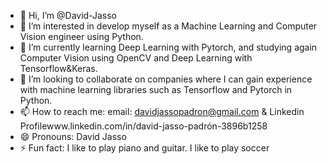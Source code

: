 - 👋 Hi, I’m @David-Jasso
- 👀 I’m interested in develop myself as a Machine Learning and Computer Vision engineer using Python.
- 🌱 I’m currently learning Deep Learning with Pytorch, and studying again Computer Vision using OpenCV and Deep Learning with Tensorflow&Keras.
- 💞️ I’m looking to collaborate on companies where I can gain experience with machine learning libraries such as Tensorflow and Pytorch in Python.
- 📫 How to reach me: email: davidjassopadron@gmail.com & Linkedin Profilewww.linkedin.com/in/david-jasso-padrón-3896b1258 
- 😄 Pronouns: David Jasso
- ⚡ Fun fact: I like to play piano and guitar. I like to play soccer

<!---
David-Jasso/David-Jasso is a ✨ special ✨ repository because its `README.md` (this file) appears on your GitHub profile.
You can click the Preview link to take a look at your changes.
--->
